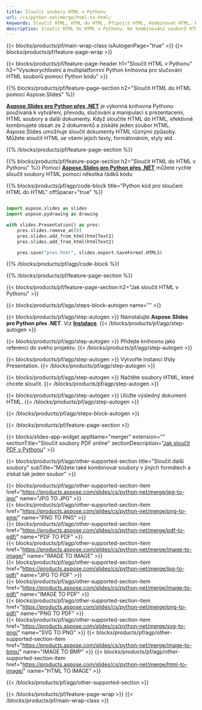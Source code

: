 ```yaml
---
title: Sloučit soubory HTML v Pythonu
url: /cs/python-net/merge/html-to-html/
keywords: Sloučit HTML, HTML do HTML, Připojit HTML, Kombinovat HTML, Python API, Python Library
description: Sloučit HTML do HTML v Pythonu. Ke kombinování souborů HTML použijte rozhraní API knihovny Python
---
```


{{< blocks/products/pf/main-wrap-class isAutogenPage="true" >}}
{{< blocks/products/pf/feature-page-wrap >}}

{{< blocks/products/pf/feature-page-header h1="Sloučit HTML v Pythonu" h2="Vysokorychlostní a multiplatformní Python knihovna pro slučování HTML souborů pomocí Python kódu" >}}

{{% blocks/products/pf/feature-page-section h2="Sloučit HTML do HTML pomocí Aspose.Slides" %}}

[**Aspose.Slides pro Python přes .NET**](https://products.aspose.com/slides/cs/python-net/) je výkonná knihovna Pythonu používaná k vytváření, převodu, slučování a manipulaci s prezentacemi, HTML soubory a další dokumenty. Když sloučíte HTML do HTML, efektivně kombinujete obsah ze 2 dokumentů a získáte jeden soubor HTML. Aspose.Slides umožňuje sloučit dokumenty HTML různými způsoby. Můžete sloučit HTML se všemi jejich texty, formátováním, styly atd.

{{% /blocks/products/pf/feature-page-section %}}




{{% blocks/products/pf/feature-page-section  h2="Sloučit HTML do HTML v Pythonu" %}}
Pomocí [**Aspose.Slides pro Python přes .NET**](https://products.aspose.com/slides/cs/python-net/) můžete rychle sloučit soubory HTML pomocí několika řádků kódu

{{% blocks/products/pf/agp/code-block title="Python kód pro sloučení HTML do HTML" offSpacer="true" %}}
```python

import aspose.slides as slides
import aspose.pydrawing as drawing

with slides.Presentation() as pres:
    pres.slides.remove_at(0)
    pres.slides.add_from_html(htmlText1)
    pres.slides.add_from_html(htmlText2)

    pres.save("pres.html", slides.export.SaveFormat.HTML5)
```
{{% /blocks/products/pf/agp/code-block %}}

{{% /blocks/products/pf/feature-page-section %}}




{{< blocks/products/pf/feature-page-section  h2="Jak sloučit HTML v Pythonu" >}}


{{< blocks/products/pf/agp/steps-block-autogen name="" >}}


{{< blocks/products/pf/agp/step-autogen >}}
Nainstalujte **Aspose.Slides pro Python přes .NET**. Viz [**Instalace**](https://docs.aspose.com/slides/python-net/installation/).
{{< /blocks/products/pf/agp/step-autogen >}}

{{< blocks/products/pf/agp/step-autogen >}}
Přidejte knihovnu jako referenci do svého projektu.
{{< /blocks/products/pf/agp/step-autogen >}}

{{< blocks/products/pf/agp/step-autogen >}}
Vytvořte instanci třídy Presentation.
{{< /blocks/products/pf/agp/step-autogen >}}

{{< blocks/products/pf/agp/step-autogen >}}
Načtěte soubory HTML, které chcete sloučit.
{{< /blocks/products/pf/agp/step-autogen >}}

{{< blocks/products/pf/agp/step-autogen >}}
Uložte výsledný dokument HTML.
{{< /blocks/products/pf/agp/step-autogen >}}


{{< /blocks/products/pf/agp/steps-block-autogen >}}


{{< /blocks/products/pf/feature-page-section >}}




{{< blocks/slides-app-widget  appName="merger" extension="" sectionTitle="Sloučit soubory PDF online" sectionDescription="[Jak sloučit PDF v Pythonu](https://products.aspose.com/slides/cs/python-net/merge/pdf/)" >}}

{{< blocks/products/pf/agp/other-supported-section title="Sloučit další soubory" subTitle="Můžete také kombinovat soubory v jiných formátech a získat tak jeden soubor" >}}

{{< blocks/products/pf/agp/other-supported-section-item href="https://products.aspose.com/slides/cs/python-net/merge/jpg-to-jpg/" name="JPG TO JPG" >}}  
{{< blocks/products/pf/agp/other-supported-section-item href="https://products.aspose.com/slides/cs/python-net/merge/png-to-png/" name="PNG TO PNG" >}}  
{{< blocks/products/pf/agp/other-supported-section-item href="https://products.aspose.com/slides/cs/python-net/merge/pdf-to-pdf/" name="PDF TO PDF" >}}  
{{< blocks/products/pf/agp/other-supported-section-item href="https://products.aspose.com/slides/cs/python-net/merge/image-to-image/" name="IMAGE TO IMAGE" >}}  
{{< blocks/products/pf/agp/other-supported-section-item href="https://products.aspose.com/slides/cs/python-net/merge/jpg-to-pdf/" name="JPG TO PDF" >}}  
{{< blocks/products/pf/agp/other-supported-section-item href="https://products.aspose.com/slides/cs/python-net/merge/image-to-pdf/" name="IMAGE TO PDF" >}}  
{{< blocks/products/pf/agp/other-supported-section-item href="https://products.aspose.com/slides/cs/python-net/merge/png-to-pdf/" name="PNG TO PDF" >}}  
{{< blocks/products/pf/agp/other-supported-section-item href="https://products.aspose.com/slides/cs/python-net/merge/svg-to-png/" name="SVG TO PNG" >}} 
{{< blocks/products/pf/agp/other-supported-section-item href="https://products.aspose.com/slides/cs/python-net/merge/image-to-bmp/" name="IMAGE TO BMP" >}} 
{{< blocks/products/pf/agp/other-supported-section-item href="https://products.aspose.com/slides/cs/python-net/merge/html-to-image/" name="HTML TO IMAGE" >}}  
  


{{< /blocks/products/pf/agp/other-supported-section >}}

{{< /blocks/products/pf/feature-page-wrap >}}
{{< /blocks/products/pf/main-wrap-class >}}